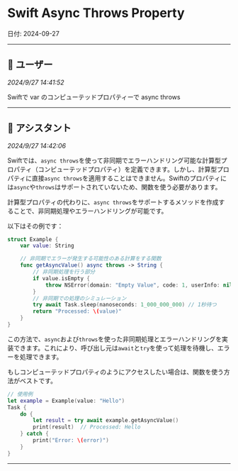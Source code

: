 # Swift Async Throws Property

日付: 2024-09-27

---

## 👤 ユーザー
*2024/9/27 14:41:52*

Swiftで var のコンピューテッドプロパティーで async throws

---

## 🤖 アシスタント
*2024/9/27 14:42:06*

Swiftでは、`async throws`を使って非同期でエラーハンドリング可能な計算型プロパティ（コンピューテッドプロパティ）を定義できます。しかし、計算型プロパティに直接`async throws`を適用することはできません。Swiftのプロパティには`async`や`throws`はサポートされていないため、関数を使う必要があります。

計算型プロパティの代わりに、`async throws`をサポートするメソッドを作成することで、非同期処理やエラーハンドリングが可能です。

以下はその例です：

```swift
struct Example {
    var value: String

    // 非同期でエラーが発生する可能性のある計算をする関数
    func getAsyncValue() async throws -> String {
        // 非同期処理を行う部分
        if value.isEmpty {
            throw NSError(domain: "Empty Value", code: 1, userInfo: nil)
        }
        // 非同期での処理のシミュレーション
        try await Task.sleep(nanoseconds: 1_000_000_000) // 1秒待つ
        return "Processed: \(value)"
    }
}
```

この方法で、`async`および`throws`を使った非同期処理とエラーハンドリングを実装できます。これにより、呼び出し元は`await`と`try`を使って処理を待機し、エラーを処理できます。

もしコンピューテッドプロパティのようにアクセスしたい場合は、関数を使う方法がベストです。

```swift
// 使用例
let example = Example(value: "Hello")
Task {
    do {
        let result = try await example.getAsyncValue()
        print(result)  // Processed: Hello
    } catch {
        print("Error: \(error)")
    }
}
```

---
